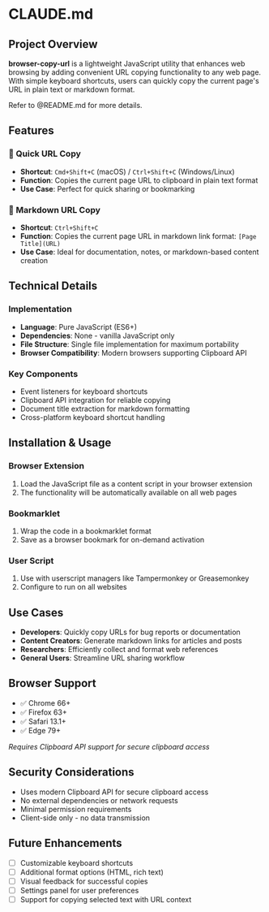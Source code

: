 # CLAUDE.md

## Project Overview

**browser-copy-url** is a lightweight JavaScript utility that enhances web browsing by adding convenient URL copying functionality to any web page. With simple keyboard shortcuts, users can quickly copy the current page's URL in plain text or markdown format.

Refer to @README.md for more details.

## Features

### 🔗 Quick URL Copy

- **Shortcut**: `Cmd+Shift+C` (macOS) / `Ctrl+Shift+C` (Windows/Linux)
- **Function**: Copies the current page URL to clipboard in plain text format
- **Use Case**: Perfect for quick sharing or bookmarking

### 📝 Markdown URL Copy

- **Shortcut**: `Ctrl+Shift+C`
- **Function**: Copies the current page URL in markdown link format: `[Page Title](URL)`
- **Use Case**: Ideal for documentation, notes, or markdown-based content creation

## Technical Details

### Implementation

- **Language**: Pure JavaScript (ES6+)
- **Dependencies**: None - vanilla JavaScript only
- **File Structure**: Single file implementation for maximum portability
- **Browser Compatibility**: Modern browsers supporting Clipboard API

### Key Components

- Event listeners for keyboard shortcuts
- Clipboard API integration for reliable copying
- Document title extraction for markdown formatting
- Cross-platform keyboard shortcut handling

## Installation & Usage

### Browser Extension

1. Load the JavaScript file as a content script in your browser extension
2. The functionality will be automatically available on all web pages

### Bookmarklet

1. Wrap the code in a bookmarklet format
2. Save as a browser bookmark for on-demand activation

### User Script

1. Use with userscript managers like Tampermonkey or Greasemonkey
2. Configure to run on all websites

## Use Cases

- **Developers**: Quickly copy URLs for bug reports or documentation
- **Content Creators**: Generate markdown links for articles and posts
- **Researchers**: Efficiently collect and format web references
- **General Users**: Streamline URL sharing workflow

## Browser Support

- ✅ Chrome 66+
- ✅ Firefox 63+
- ✅ Safari 13.1+
- ✅ Edge 79+

_Requires Clipboard API support for secure clipboard access_

## Security Considerations

- Uses modern Clipboard API for secure clipboard access
- No external dependencies or network requests
- Minimal permission requirements
- Client-side only - no data transmission

## Future Enhancements

- [ ] Customizable keyboard shortcuts
- [ ] Additional format options (HTML, rich text)
- [ ] Visual feedback for successful copies
- [ ] Settings panel for user preferences
- [ ] Support for copying selected text with URL context
